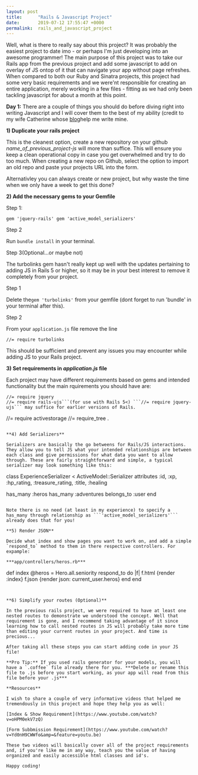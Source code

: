 ```yaml
---
layout: post
title:      "Rails & Javascript Project"
date:       2019-07-12 17:55:47 +0000
permalink:  rails_and_javascript_project
---
```



Well, what is there to really say about this project? It was probably the easiest project to date imo - or perhaps I'm just developing into an awesome programmer! The main purpose of this project was to take our Rails app from the previous project and add some javascript to add on overlay of JS ontop of it that can navigate your app without page refreshes. When compared to both our Ruby and Sinatra projects, this project had some very basic requirements and we were'nt responsible for creating an entire application, merely working in a few files - fitting as we had only been tackling javascript for about a month at this point.

**Day 1:** There are a couple of things you should do before diving right into writing Javascript and I will cover them to the best of my ability (credit to my wife Catherine whose  [blog](https://catherinism.github.io/rails_with_js_project_guide?fbclid=IwAR0Kkars38icGEXArQfUdCDs-6moMRZOzeOdLVPegNq8mhb3VGx8Py9SZ_o)help me write mine.

**1) Duplicate your rails project** 

This is the cleanest option, create a new repository on your github *name_of_previous_project-js* will more than suffice. This will ensure you keep a clean operational copy in case you get overwhelmed and try to do too much. When creating a new repo on Github, select the option to import an old repo and paste your projects URL into the form.

Alternativley you can always create or new project, but why waste the time when we only have a week to get this done?

**2) Add the necessary gems to your Gemfile**

Step 1:

`
gem 'jquery-rails'
gem 'active_model_serializers'
`

Step 2

Run `bundle install` in your terminal.

Step 3(Optional...or maybe not)

The turbolinks gem hasn't really kept up well with the updates pertaining to adding JS in Rails 5 or higher, so it may be in your best interest to remove it completely from your project.  

Step 1

Delete the`gem 'turbolinks'` from your gemfile (dont forget to run 'bundle' in your terminal after this).

Step 2 

From your `application.js` file remove the line

```
//= require turbolinks
``` 
This should be sufficient and prevent any issues you may encounter while adding JS to your Rails project.

**3) Set requirements in *application.js* file** 

Each project may have different requirements based on gems and intended functionality but the main rquirements you should have are:

```
//= require jquery
//= require rails-ujs```(for use with Rails 5<) ```//= require jquery-ujs``` may suffice for earlier versions of Rails.
```
//= require activestorage
//= require_tree .
```

**4) Add Serializers**

Serializers are basically the go betweens for Rails/JS interactions. They allow you to tell JS what your intended relationships are between each class and give permissions for what data you want to allow through. These are fairly straightforward and simple, a typical serializer may look something like this:

```
class ExperienceSerializer < ActiveModel::Serializer
  attributes :id, :xp, :hp_rating, :treasure_rating, :title, :healing

  has_many :heros
  has_many :adventures
  belongs_to :user
end
```

Note there is no need (at least in my experience) to specify a has_many through relationship as ```'active_model_serializers'``` already does that for you!

**5) Render JSON**

Decide what index and show pages you want to work on, and add a simple `respond_to` method to them in there respective controllers. For expample:

***app/controllers/heros.rb***
```
def index
    @heros = Hero.all.seniority
    respond_to do |f|
        f.html {render :index}
        f.json {render json: current_user.heros}
      end
  end
```
 
 
**6) Simplify your routes (Optional)**

In the previous rails project, we were required to have at least one nested routes to demonstrate we understood the concept. Well that requirement is gone, and I recommend taking advantage of it since learning how to call nested routes in JS will probably take more time than editing your current routes in your project. And time is precious...

After taking all these steps you can start adding code in your JS file!

**Pro Tip:** If you used rails generator for your models, you will have a `.coffee` file already there for you. ***Delete or rename this file to .js before you start working, as your app will read from this file before your .js***

**Resources**

I wish to share a couple of very informative videos that helped me tremendously in this project and hope they help you as well:

[Index & Show Requirement](https://www.youtube.com/watch?v=oHPM0ekV7zQ)

[Form Subbmission Requirement](https://www.youtube.com/watch?v=Yd0nH9CWWfo&amp=&feature=youtu.be)

These two videos will basically cover all of the project requirements and, if you're like me in any way, teach you the value of having organized and easily accessible html classes and id's. 

Happy coding!



